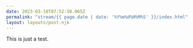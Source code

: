 ```yaml
---
date: 2023-03-18T07:52:50.065Z
permalink: "stream/{{ page.date | date: '%Y%m%d%H%M%S' }}/index.html"
layout: layouts/post.njk
---
```

This is just a test.